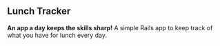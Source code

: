 ## Lunch Tracker

**An app a day keeps the skills sharp!** A simple Rails app to keep track of what you have for lunch every day.
